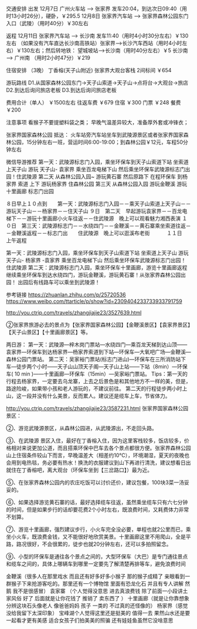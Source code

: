 交通安排
出发
12月7日 广州火车站 --> 张家界 发车20:04，到达次日09:40（用时13小时26分），硬卧，￥295.5
12月8日 张家界汽车站 --> 张家界森林公园东门入口（武陵）（用时40分）￥30左右

返程
12月11日 张家界汽车站 --> 长沙南 发车11:40（用时4小时30分左右）￥130左右
（如果没有汽车直达长沙南高铁站）张家界-->长沙汽车西站（用时4小时左右）￥130左右；然后转地铁： 望城坡站-->长沙南（用时40分左右）￥5
长沙南 --> 广州南 （用时2小时47分）￥219

住宿安排 （3晚）
丁香榕(天子山附近) 张家界大观台客栈 2间标间 ￥654

游玩路线
D1.从国家森林公园东门→天子山索道→天子山→点将台→大观台→旅店
D2.到达后询问旅店老板
D3.到达后询问旅店老板

费用合计（单人） ￥1500左右
往返车费 ￥679
住宿 ￥300
门票 ￥248
餐费 ￥200

注意事项
看猴子不要提塑料袋之类；
早晚气温差异较大，准备厚外套或冲锋衣；


张家界国家森林公园
抵达：
火车站旁汽车站坐车到武陵源景区或者张家界国家森林公园，15分钟左右一班，营运时间6:00-19:00；到森林公园￥12元，车程50分钟左右


微信导游推荐
第一天：武陵源标志门入园，乘坐环保车到天子山索道下站 坐索道上天子山 游玩 天子山- 袁家界  乘坐百龙电梯下山 然后乘坐环保车武陵源标志门出园！住武陵源
第二天 从森林公园入园~ 游玩黄石寨  然后原路下   在程环保车 到杨家界 索道 上下  游玩杨家界  住森林公园 
第三天 从森林公园入园 游玩金鞭溪  游玩十里画廊   标志门出园

８日早上１０点到　　第一天：武陵源标志门入园－－乘天子山索道上天子山－－游玩天子山－－杨家界－－住天子山
９日　第二天　早起游玩袁家界－－百龙电梯下－－游玩十里画廊小火车往返－－住武陵源　晚上可以观看魅力湘西表演
１０日　第三天：武陵源标志门－－水绕四门－－金鞭溪－－黄石寨乘坐索道往返－－金鞭溪返程－－标志门出　　住武陵源　晚上可以逛溪布老街　　　
１１日　上午返程

第一天：武陵源标志门入园，乘坐环保车到天子山索道下站 坐索道上天子山 游玩 天子山- 杨家界 -袁家界  乘坐百龙电梯下山 然后乘坐环保车武陵源标志门出园！住武陵源
第二天：武陵源标志门入园，乘坐环保车十里画廊，游览十里画廊返程继续乘坐环保车到达水绕四门，游玩金鞭溪，游玩黄石寨！从张家界森林公园出园！ 出园后有线路车可以乘坐到武陵源！

参考链接
https://zhuanlan.zhihu.com/p/25720536
https://www.weibo.com/ttarticle/p/show?id=2309404233733933791759

http://you.ctrip.com/travels/zhangjiajie23/3527639.html

②张家界旅游必去的景点为【张家界国家森林公园】【金鞭溪景区】【袁家界景区】【天子山景区】【十里画廊景区】等。



两日游：
第一天：武陵源—梓木岗门票站—水绕四门—乘百龙天梯到达山顶——袁家界—环保车到达杨家界—杨家界索道到下站—环保车—大氧吧广场—金鞭溪—森林公园门票站。
第二天：吴家裕门票站(标志门进山)—环保车在三所消防站下车—徒步两个小时——天子山山顶天子阁—天子山上站——下站（8min）—环保车( 10 min )——十里画廊—环保车（15min）—吴家峪门票站。
Tips：第一天的行程去杨家界，一定要去乌龙寨，上去之后景色是和其他地方不一样的美，但是，路途险峻，如果带小孩和老人游玩的，不建议前往。
第二天的行程徒步两小时上山，这一段并没有什么美景，反而累人。建议还是缆车上车，节省体力。


http://you.ctrip.com/travels/zhangjiajie23/3587231.html
张家界国家森林公园景区：

②、游览武陵源景区，从森林公园进，从武陵源出，不走回头路。

③、在武陵源 景区入住，最好在丁香榕入住，因为这里客栈较多，饭店较多，价格相对来说更加公道，而且搭乘环保中巴车去各个景点都很方便。张家界森林公园山上住宿条件较山下而言，早晚温差大（相差约10℃），环境潮湿，夏天的夜晚也会用到电热毯，务必要有热水！换洗的衣服建议到山下再进行清洗，建议想看日出就住在丁香榕吧，离大观台（环保车坐到【三岔路口】）最为近。

⑤、在张家界森林公园内的农庄吃饭可以讨价还价，建议包餐，100块3菜一汤妥妥的。

⑥、如果选择游览黄石寨的话，最好选择缆车往返，虽然乘坐缆车只有六七分钟的时间，但是如果步行的话却要花费2个小时左右，既浪费时间，又耗费体力非常不划算。

⑦、游览十里画廊，强烈建议步行，小火车完全没必要，单程也就2公里而已，乘坐小火车，既浪费金钱，又不能很好地欣赏美景。十里画廊这里不用爬山，全是平路，路况很好，不会很累的，徒步也就20分钟左右，还可以多拍照留念。

⑨、小型的环保车是通往各个景点之间的，大型环保车（大巴）是专门通往景点和缆车之间的，具体上哪辆车到哪里一定要先了解清楚再排等车，避免浪费时间

金鞭溪（很多人在那里戏水 而且还有好多好多小猴子  那的猴子成精了  亲眼看到一群猴子下来抢游客吃的。那里还有一个博物馆  里面有恐龙化石  并且有专人讲解   然鹅   我不是很感冒）
袁家寨 （个人觉得没意思 进去真浪费钱   除了前面一小段讲土家风俗   好了   后面就是让你花钱了   推销了  卖东西了 ）
十里画廊（就是让你靠想象分辨这块石头像老人  像爸爸妈妈  孩子   一类的   不过真的还怪像的）
杨家界（感觉没给我留下太深印象）
宝峰湖个人觉得这里还是挺美的 值得一去  果然山水还是要一起看才更有美感   适合女孩子们拍美美的照骗  还有娃娃鱼虽然它没啥意思
